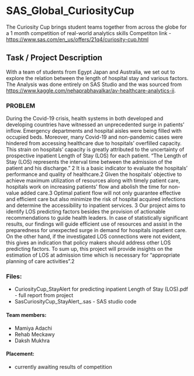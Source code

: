 # SAS_Global_CuriosityCup


The Curiosity Cup brings student teams together from across the globe for a 1 month competition of real-world analytics skills
Competiton link - https://www.sas.com/en_us/offers/21q4/curiosity-cup.html

## Task / Project Description 

With a team of students from Egypt Japan and Australia, we set out to explore the relation between the length of hospital stay and various factors. The Analysis was done entirely on SAS Studio and the was sourced from https://www.kaggle.com/nehaprabhavalkar/av-healthcare-analytics-ii. 

### PROBLEM
During the Covid-19 crisis, health systems in both developed and developing countries have witnessed an unprecedented surge in patients’ inflow. Emergency departments and hospital aisles were being filled with occupied beds. Moreover, many Covid-19 and non-pandemic cases were hindered from accessing healthcare due to hospitals’ overfilled capacity. This strain on hospitals’ capacity is greatly attributed to the uncertainty of prospective inpatient Length of Stay (LOS) for each patient.
“The Length of Stay (LOS) represents the interval time between the admission of the patient and his discharge.” 2 It is a basic indicator to evaluate the hospitals’ performance and quality of healthcare.2 Given the hospitals’ objective to achieve maximum utilization of resources along with timely patient care, hospitals work on increasing patients’ flow and abolish the time for non-value added care.3 Optimal patient flow will not only guarantee effective and efficient care but also minimize the risk of hospital acquired infections and determine the accessibility to inpatient services. 3
Our project aims to identify LOS predicting factors besides the provision of actionable recommendations to guide health leaders. In case of statistically significant results, our findings will guide efficient use of resources and assist in the preparedness for unexpected surge in demand for hospitals inpatient care. On the other hand, if the investigated LOS connections were not evident, this gives an indication that policy makers should address other LOS predicting factors. To sum up, this project will provide insights on the estimation of LOS at admission time which is necessary for “appropriate planning of care activities”.2

### Files: 

- CuriosityCup_StayAlert for predicting inpatient Length of Stay (LOS).pdf - full report from project 
- SasCuriosityCup_StayAlert_.sas - SAS studio code

#### Team members: 
- Mamiya Adachi 
- Rehab Meckawy 
- Daksh Mukhra

#### Placement: 
- currently awaiting results of competition 
